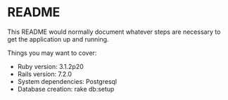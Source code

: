 # README

This README would normally document whatever steps are necessary to get the
application up and running.

Things you may want to cover:

* Ruby version: 3.1.2p20
* Rails version: 7.2.0
* System dependencies: Postgresql
* Database creation: rake db:setup
